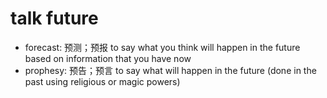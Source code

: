 # talk future

- forecast: 预测；预报 to say what you think will happen in the future based on information that you have now
- prophesy: 预告；预言 to say what will happen in the future (done in the past using religious or magic powers)
